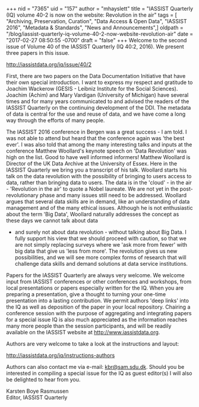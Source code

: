 +++
nid = "7365"
uid = "157"
author = "mhayslett"
title = "IASSIST Quarterly (IQ) volume 40-2 is now on the website:  Revolution in the air"
tags = [ "Archiving, Preservation, Curation", "Data Access & Open Data", "IASSIST 2016", "Metadata & Standards", "News and Announcements",]
oldpath = "/blog/iassist-quarterly-iq-volume-40-2-now-website-revolution-air"
date = "2017-02-27 08:50:55 -0700"
draft = "false"
+++
Welcome to the second issue of Volume 40 of the IASSIST Quarterly (IQ
40:2, 2016). We present three papers in this issue.

<http://iassistdata.org/iq/issue/40/2>

First, there are two papers on the Data Documentation Initiative that
have their own special introduction. I want to express my respect and
gratitude to Joachim Wackerow (GESIS - Leibniz Institute for the Social
Sciences). Joachim (Achim) and Mary Vardigan (University of Michigan)
have several times and for many years communicated to and advised the
readers of the IASSIST Quarterly on the continuing development of the
DDI. The metadata of data is central for the use and reuse of data, and
we have come a long way through the efforts of many people.    

The IASSIST 2016 conference in Bergen was a great success - I am told. I
was not able to attend but heard that the conference again was \'the
best ever\'. I was also told that among the many interesting talks and
inputs at the conference Matthew Woollard\'s keynote speech on \'Data
Revolution\' was high on the list. Good to have well informed informers!
Matthew Woollard is Director of the UK Data Archive at the University of
Essex. Here in the IASSIST Quarterly we bring you a transcript of his
talk. Woollard starts his talk on the data revolution with the
possibility of bringing to users access to data, rather than bringing
data to users. The data is in the \'cloud\' - in the air - \'Revolution
in the air\' to quote a Nobel laureate. We are not yet in the
post-revolutionary phase and many issues still need to be addressed.
Woollard argues that several data skills are in demand, like an
understanding of data management and of the many ethical issues.
Although he is not enthusiastic about the term \'Big Data\', Woollard
naturally addresses the concept as these days we cannot talk about data
- and surely not about data revolution - without talking about Big Data.
I fully support his view that we should proceed with caution, so that we
are not simply replacing surveys where we \'ask more from fewer\' with
big data that give us \'less from more\'. The revolution gives us new
possibilities, and we will see more complex forms of research that will
challenge data skills and demand solutions at data service
institutions.  

Papers for the IASSIST Quarterly are always very welcome. We welcome
input from IASSIST conferences or other conferences and workshops, from
local presentations or papers especially written for the IQ. When you
are preparing a presentation, give a thought to turning your one-time
presentation into a lasting contribution. We permit authors \'deep
links\' into the IQ as well as deposition of the paper in your local
repository. Chairing a conference session with the purpose of
aggregating and integrating papers for a special issue IQ is also much
appreciated as the information reaches many more people than the session
participants, and will be readily available on the IASSIST website at
<http://www.iassistdata.org>. 

Authors are very welcome to take a look at the instructions and layout:

<http://iassistdata.org/iq/instructions-authors>

Authors can also contact me via e-mail: <kbr@sam.sdu.dk>. Should you be
interested in compiling a special issue for the IQ as guest editor(s) I
will also be delighted to hear from you.

Karsten Boye Rasmussen   \
Editor, IASSIST Quarterly
